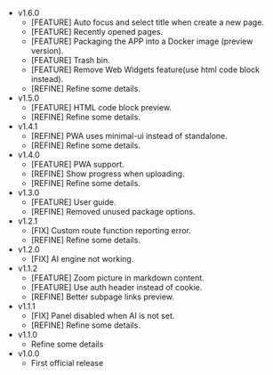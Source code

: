- v1.6.0
  - [FEATURE] Auto focus and select title when create a new page.
  - [FEATURE] Recently opened pages.
  - [FEATURE] Packaging the APP into a Docker image (preview version).
  - [FEATURE] Trash bin.
  - [FEATURE] Remove Web Widgets feature(use html code block instead).
  - [REFINE] Refine some details.
- v1.5.0
  - [FEATURE] HTML code block preview.
  - [REFINE] Refine some details.
- v1.4.1
  - [REFINE] PWA uses minimal-ui instead of standalone.
  - [REFINE] Refine some details.
- v1.4.0
  - [FEATURE] PWA support.
  - [REFINE] Show progress when uploading.
  - [REFINE] Refine some details.
- v1.3.0
  - [FEATURE] User guide.
  - [REFINE] Removed unused package options.
- v1.2.1
  - [FIX] Custom route function reporting error.
  - [REFINE] Refine some details.
- v1.2.0
  - [FIX] AI engine not working.
- v1.1.2
  - [FEATURE] Zoom picture in markdown content.
  - [FEATURE] Use auth header instead of cookie.
  - [REFINE] Better subpage links preview.
- v1.1.1
  - [FIX] Panel disabled when AI is not set.
  - [REFINE] Refine some details.
- v1.1.0
  - Refine some details
- v1.0.0
  - First official release

